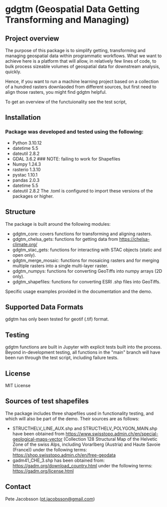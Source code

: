 # gdgtm (Geospatial Data Getting Transforming and Managing)

## Project overview
The purpose of this package is to simplify getting, transforming and managing geospatial data within programmatic workflows. What we want to achieve here is a platform that will allow, in relatively few lines of code, to bulk process sizeable volumes of geospatial data for downstream analysis, quickly.

Hence, if you want to run a machine learning project based on a collection of a hundred rasters downlaoded from different sources, but first need to align those rasters, you might find gdgtm helpful.

To get an overview of the functuionality see the test script, 

## Installation






### Package was developed and tested using the following:
* Python 3.10.12
* datetime 5.5
* dateutil 2.8.2
* GDAL 3.6.2 ### NOTE: failing to work for Shapefiles
* Numpy 1.24.3
* rasterio 1.3.10
* pystac 1.10.1
* pandas 2.0.3
* datetime 5.5
* dateutil 2.8.2
The .toml is configured to import these versions of the packages or higher.

## Structure
The package is built around the following modules:
- gdgtm_core: covers functions for transforming and aligning rasters.
- gdgtm_chelsa_gets: functions for getting data from https://chelsa-climate.org/
- gdgtm_stac_gets: functions for interacting with STAC objects (static and open only).
- gdgtm_merge_mosaic: functions for mosaicing rasters and for merging multiple rasters into a single multi-layer raster.
- gdgtm_numpys: functions for converting GeoTiffs into numpy arrays (2D only).
- gdgtm_shapefiles: functions for converting ESRI .shp files into GeoTiffs.

Specific usage examples provided in the documentation and the demo.


## Supported Data Formats
gdgtm has only been tested for geotif (.tif) format.

## Testing
gdgtm functions are built in Jupyter with explicit tests built into the process.
Beyond in-development testing, all functions in the "main" branch will have been run through the test script, including failure tests.

## License
MIT License

## Sources of test shapefiles

The package includes three shapefiles used in functionality testing, and which will also be part of the demo. Their sources are as follows:

- STRUCTHELV_LINE_AUX.shp and STRUCTHELV_POLYGON_MAIN.shp have been obtained from https://www.swisstopo.admin.ch/en/special-geological-maps-vector (Collection 128 Structural Map of the Helvetic Zone of the swiss Alps, including Vorarlberg (Austria) and Haute Savoie (France)) under the following terms: https://shop.swisstopo.admin.ch/en/free-geodata
- gadm41_CHE_3.shp has been obtained from: https://gadm.org/download_country.html under the following terms: https://gadm.org/license.html


## Contact
Pete Jacobsson (pt.jacobsson@gmail.com)

